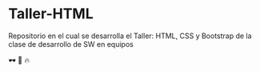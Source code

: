 # Taller-HTML

Repositorio en el cual se desarrolla el Taller: HTML, CSS y Bootstrap de la clase de desarrollo de SW en equipos

🕶 🚀️ 🔥
